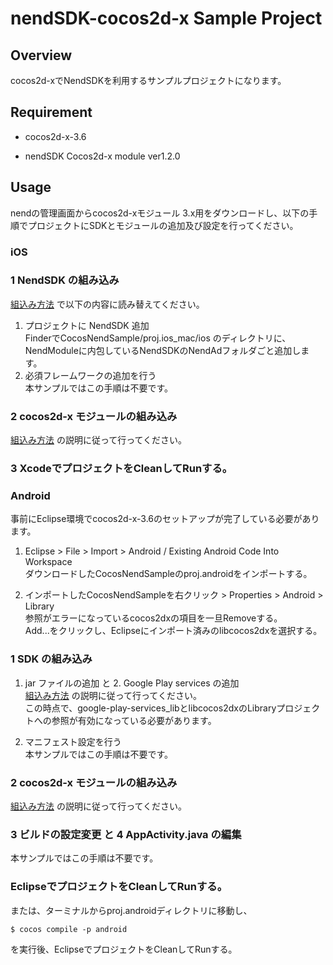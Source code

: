 nendSDK-cocos2d-x Sample Project
==================
## Overview
cocos2d-xでNendSDKを利用するサンプルプロジェクトになります。  

## Requirement

* cocos2d-x-3.6

* nendSDK Cocos2d-x module ver1.2.0

## Usage
nendの管理画面からcocos2d-xモジュール 3.x用をダウンロードし、以下の手順でプロジェクトにSDKとモジュールの追加及び設定を行ってください。

### iOS  

### 1 NendSDK の組み込み
[組込み方法](https://github.com/fan-ADN/nendSDK-cocos2d-x/wiki/組込み方法) で以下の内容に読み替えてください。
1. プロジェクトに NendSDK 追加  
FinderでCocosNendSample/proj.ios_mac/ios のディレクトリに、NendModuleに内包しているNendSDKのNendAdフォルダごと追加します。  
2. 必須フレームワークの追加を行う  
本サンプルではこの手順は不要です。

### 2 cocos2d-x モジュールの組み込み
[組込み方法](https://github.com/fan-ADN/nendSDK-cocos2d-x/wiki/組込み方法) の説明に従って行ってください。


### 3 XcodeでプロジェクトをCleanしてRunする。

### Android  
事前にEclipse環境でcocos2d-x-3.6のセットアップが完了している必要があります。

1. Eclipse > File > Import > Android / Existing Android Code Into Workspace  
ダウンロードしたCocosNendSampleのproj.androidをインポートする。

2. インポートしたCocosNendSampleを右クリック > Properties > Android > Library  
参照がエラーになっているcocos2dxの項目を一旦Removeする。  
Add...をクリックし、Eclipseにインポート済みのlibcocos2dxを選択する。  

### 1 SDK の組み込み
1. jar ファイルの追加  と 2. Google Play services の追加  
[組込み方法](https://github.com/fan-ADN/nendSDK-cocos2d-x/wiki/組込み方法) の説明に従って行ってください。  
この時点で、google-play-services_libとlibcocos2dxのLibraryプロジェクトへの参照が有効になっている必要があります。

3. マニフェスト設定を行う  
本サンプルではこの手順は不要です。

### 2 cocos2d-x モジュールの組み込み
[組込み方法](https://github.com/fan-ADN/nendSDK-cocos2d-x/wiki/組込み方法/) の説明に従って行ってください。

### 3 ビルドの設定変更 と 4 AppActivity.java の編集
本サンプルではこの手順は不要です。


### EclipseでプロジェクトをCleanしてRunする。  
   または、ターミナルからproj.androidディレクトリに移動し、
   ```
   $ cocos compile -p android
   ```
   を実行後、EclipseでプロジェクトをCleanしてRunする。

